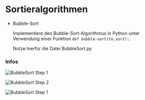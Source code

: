 # Sortieralgorithmen
* Bubble-Sort
  
  Implementiere den Bubble-Sort-Algorithmus in Python unter Verwendung einer Funktion `def bubble-sort(to_sort):`.

  Nutze hierfür die Datei BubbleSort.py

### Infos

![BubbleSort Step 1](https://github.com/masa-gymmich/Sorting-Algorithms/blob/main/BubbleSort1.png)

![BubbleSort Step 2](https://github.com/masa-gymmich/Sorting-Algorithms/blob/main/BubbleSort2.png)

![BubbleSort Step 1](https://github.com/masa-gymmich/Sorting-Algorithms/blob/main/BubbleSort3.png)
